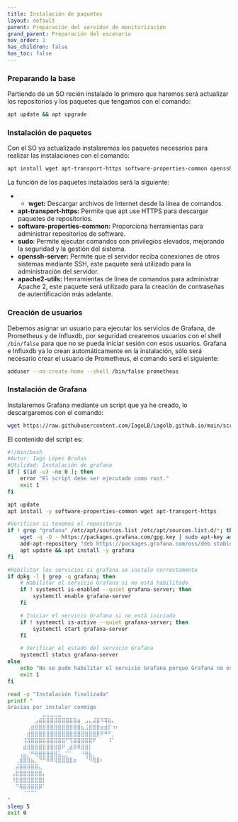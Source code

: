 ```yaml
---
title: Instalación de paquetes
layout: default
parent: Preparación del servidor de monitorización
grand_parent: Preparación del escenario
nav_order: 1
has_children: false
has_toc: false
---
```


### Preparando la base

Partiendo de un SO recién instalado lo primero que haremos será actualizar los repositorios y los paquetes que tengamos con el comando:

```bash
apt update && apt upgrade
```

### Instalación de paquetes

Con el SO ya actualizado instalaremos los paquetes necesarios para realizar las instalaciones con el comando:

```bash
apt install wget apt-transport-https software-properties-common openssh-server apache2-utils sudo
```

La función de los paquetes instalados será la siguiente:
- - **wget:** Descargar archivos de Internet desde la línea de comandos.
- **apt-transport-https:** Permite que apt use HTTPS para descargar paquetes de repositorios.
- **software-properties-common:** Proporciona herramientas para administrar repositorios de software.
- **sudo**: Permite ejecutar comandos con privilegios elevados, mejorando la seguridad y la gestión del sistema.
- **openssh-server:** Permite que el servidor reciba conexiones de otros sistemas mediante SSH, este paquete será utilizado para la administración del servidor.
- **apache2-utils:** Herramientas de línea de comandos para administrar Apache 2, este paquete será utilizado para la creación de contraseñas de autentificación más adelante.

### Creación de usuarios

Debemos asignar un usuario para ejecutar los servicios de Grafana, de Prometheus y de Influxdb, por seguridad crearemos usuarios con el shell `/bin/false` para que no se pueda iniciar sesión con esos usuarios. Grafana e Influxdb ya lo crean automáticamente en la instalación, sólo será necesario crear el usuario de Prometheus, el comando será el siguiente:

```bash
adduser --no-create-home --shell /bin/false prometheus
```

### Instalación de Grafana

Instalaremos Grafana mediante un script que ya he creado, lo descargaremos con el comando:

```bash
wget https://raw.githubusercontent.com/IagoLB/iagolb.github.io/main/scripts/grafana.sh && bash grafana.sh
```

El contenido del script es:

```bash
#!/bin/bash
#Autor: Iago López Brañas
#Utilidad: Instalación de grafana
if [ $(id -u) -ne 0 ]; then
    error "El script debe ser ejecutado como root."
	exit 1
fi

apt update
apt install -y software-properties-common wget apt-transport-https 

#Verificar si tenemos el repositorio
if ! grep "grafana" /etc/apt/sources.list /etc/apt/sources.list.d/*; then    
    wget -q -O - https://packages.grafana.com/gpg.key | sudo apt-key add -
    add-apt-repository "deb https://packages.grafana.com/oss/deb stable main"
    apt update && apt install -y grafana 
fi

#Habilitar los servicios si grafana se instalo correctamente
if dpkg -l | grep -q grafana; then
    # Habilitar el servicio Grafana si no está habilitado
    if ! systemctl is-enabled --quiet grafana-server; then
        systemctl enable grafana-server
    fi

    # Iniciar el servicio Grafana si no está iniciado
    if ! systemctl is-active --quiet grafana-server; then
        systemctl start grafana-server
    fi

    # Verificar el estado del servicio Grafana
    systemctl status grafana-server
else
    echo "No se pudo habilitar el servicio Grafana porque Grafana no está instalado."
    exit 1
fi

read -p "Instalación finalizada"
printf "
Gracias por instalar conmigo
⠀⠀⠀⠀⠀⠀⠀⠀⠀⣀⣀⣀⣀⣀⠀⠀⠀⠀⠀⠀⠀⠀⠀⠀⠀⠀⠀⠀⠀
⠀⠀⠀⠀⠀⠀⠀⣠⣾⣿⣿⣿⣿⣿⣿⣿⣿⣿⣶⠀⣠⣄⣼⣿⠻⢿⣷⡄⠀⠀
⠀⠀⠀⠀⠀⢀⣾⣿⣿⣿⣿⣿⣿⣿⣿⣿⣿⣿⣿⣦⣨⣿⣿⣿⣶⣾⡏⠰⠆⠀
⠀⠀⠀⠀⠀⣾⣿⣿⣿⣿⣿⣿⣿⣿⣿⣿⣿⣿⣿⣿⣿⣿⣿⡿⠟⠛⠋⡀⠀⠀
⠀⠀⠀⠀⢸⣿⣿⣿⣿⣿⣿⣿⣿⣿⣿⠋⢻⣿⣿⣿⣿⣿⠟⠀⠀⠀⠸⠁⠀⠀
⠀⠀⠀⠀⣾⣿⣿⣿⣿⣿⣿⣿⣿⣿⠟⢀⣾⡿⠿⣿⣿⡇⠀⠀⠀⠀⠀⠀⠀⠀
⠀⠀⠀⢠⣤⡈⠛⢿⣿⣿⣿⣿⣿⣥⣀⡉⠁⠀⠀⠘⢿⣧⡀⠀⠀⠀⠀⠀⠀⠀
⠀⠀⢀⣾⣿⣿⣦⡀⠙⠛⠿⠿⢿⣿⣿⣿⣿⡶⠀⠀⠈⠻⢿⣿⠆⠀⠀⠀⠀⠀
⠀⠀⣼⣿⣿⣿⣿⣿⣄⠀⠀⠀⠀⠀⠀⠀⠀⠀⠀⠀⠀⠀⠀⠀⠀⠀⠀⠀⠀⠀
⠀⢠⣿⣿⣿⣿⣿⣿⣿⡄⠀⠀⠀⠀⠀⠀⠀⠀⠀⠀⠀⠀⠀⠀⠀⠀⠀⠀⠀⠀
⠀⠸⣿⣿⣿⣿⣿⣿⣿⡇⠀⠀⠀⠀⠀⠀⠀⠀⠀⠀⠀⠀⠀⠀⠀⠀⠀⠀⠀⠀
⠀⠀⠙⢿⣿⣿⣿⣿⡿⠁⠀⠀⠀⠀⠀⠀⠀⠀⠀⠀⠀⠀⠀⠀⠀⠀⠀⠀⠀⠀
⠀⠀⠀⠀⠈⠉⠉⠁⠀⠀⠀⠀⠀⠀⠀⠀
"
sleep 5
exit 0
```

